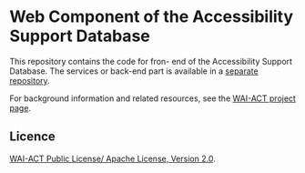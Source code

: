 # Web Component of the Accessibility Support Database

This repository contains the code for fron- end of the Accessibility Support Database. 
The services or back-end part is available in a [separate repository](https://github.com/w3c/wai-axsdb-services).

For background information and related resources, see the [WAI-ACT project page](http://www.w3.org/WAI/ACT/).

## Licence

[WAI-ACT Public License/ Apache License, Version 2.0](https://github.com/w3c/wai-axsdb-web/blob/master/LICENSE.md). 
